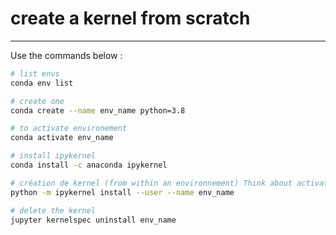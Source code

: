 # create a kernel from scratch
---
Use the commands below :

```sh
# list envs
conda env list

# create one
conda create --name env_name python=3.8

# to activate environement
conda activate env_name

# install ipykernel
conda install -c anaconda ipykernel

# création de kernel (from within an environnement) Think about activate the environnement
python -m ipykernel install --user --name env_name

# delete the kernel
jupyter kernelspec uninstall env_name
```